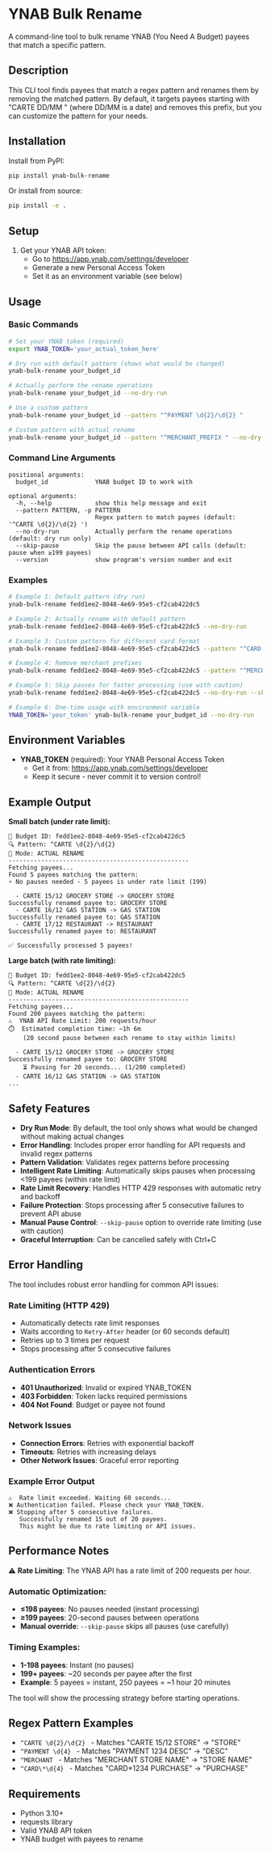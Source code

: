 # YNAB Bulk Rename

A command-line tool to bulk rename YNAB (You Need A Budget) payees that match a specific pattern.

## Description

This CLI tool finds payees that match a regex pattern and renames them by removing the matched pattern. By default, it targets payees starting with "CARTE DD/MM " (where DD/MM is a date) and removes this prefix, but you can customize the pattern for your needs.

## Installation

Install from PyPI:
```bash
pip install ynab-bulk-rename
```

Or install from source:
```bash
pip install -e .
```

## Setup

1. Get your YNAB API token:
   - Go to https://app.ynab.com/settings/developer
   - Generate a new Personal Access Token
   - Set it as an environment variable (see below)

## Usage

### Basic Commands

```bash
# Set your YNAB token (required)
export YNAB_TOKEN='your_actual_token_here'

# Dry run with default pattern (shows what would be changed)
ynab-bulk-rename your_budget_id

# Actually perform the rename operations
ynab-bulk-rename your_budget_id --no-dry-run

# Use a custom pattern
ynab-bulk-rename your_budget_id --pattern "^PAYMENT \d{2}/\d{2} "

# Custom pattern with actual rename
ynab-bulk-rename your_budget_id --pattern "^MERCHANT_PREFIX " --no-dry-run
```

### Command Line Arguments

```
positional arguments:
  budget_id             YNAB budget ID to work with

optional arguments:
  -h, --help            show this help message and exit
  --pattern PATTERN, -p PATTERN
                        Regex pattern to match payees (default: '^CARTE \d{2}/\d{2} ')
  --no-dry-run          Actually perform the rename operations (default: dry run only)
  --skip-pause          Skip the pause between API calls (default: pause when ≥199 payees)
  --version             show program's version number and exit
```

### Examples

```bash
# Example 1: Default pattern (dry run)
ynab-bulk-rename fedd1ee2-8048-4e69-95e5-cf2cab422dc5

# Example 2: Actually rename with default pattern
ynab-bulk-rename fedd1ee2-8048-4e69-95e5-cf2cab422dc5 --no-dry-run

# Example 3: Custom pattern for different card format
ynab-bulk-rename fedd1ee2-8048-4e69-95e5-cf2cab422dc5 --pattern "^CARD \d{4} "

# Example 4: Remove merchant prefixes
ynab-bulk-rename fedd1ee2-8048-4e69-95e5-cf2cab422dc5 --pattern "^MERCHANT " --no-dry-run

# Example 5: Skip pauses for faster processing (use with caution)
ynab-bulk-rename fedd1ee2-8048-4e69-95e5-cf2cab422dc5 --no-dry-run --skip-pause

# Example 6: One-time usage with environment variable
YNAB_TOKEN='your_token' ynab-bulk-rename your_budget_id --no-dry-run
```

## Environment Variables

- **YNAB_TOKEN** (required): Your YNAB Personal Access Token
  - Get it from: https://app.ynab.com/settings/developer
  - Keep it secure - never commit it to version control!

## Example Output

**Small batch (under rate limit):**
```
🎯 Budget ID: fedd1ee2-8048-4e69-95e5-cf2cab422dc5
🔍 Pattern: ^CARTE \d{2}/\d{2} 
🏃 Mode: ACTUAL RENAME
--------------------------------------------------
Fetching payees...
Found 5 payees matching the pattern:
⚡ No pauses needed - 5 payees is under rate limit (199)

  - CARTE 15/12 GROCERY STORE -> GROCERY STORE
Successfully renamed payee to: GROCERY STORE
  - CARTE 16/12 GAS STATION -> GAS STATION
Successfully renamed payee to: GAS STATION
  - CARTE 17/12 RESTAURANT -> RESTAURANT
Successfully renamed payee to: RESTAURANT

✅ Successfully processed 5 payees!
```

**Large batch (with rate limiting):**
```
🎯 Budget ID: fedd1ee2-8048-4e69-95e5-cf2cab422dc5
🔍 Pattern: ^CARTE \d{2}/\d{2} 
🏃 Mode: ACTUAL RENAME
--------------------------------------------------
Fetching payees...
Found 200 payees matching the pattern:
⚠️  YNAB API Rate Limit: 200 requests/hour
⏱️  Estimated completion time: ~1h 6m
    (20 second pause between each rename to stay within limits)

  - CARTE 15/12 GROCERY STORE -> GROCERY STORE
Successfully renamed payee to: GROCERY STORE
    ⏳ Pausing for 20 seconds... (1/200 completed)
  - CARTE 16/12 GAS STATION -> GAS STATION
...
```

## Safety Features

- **Dry Run Mode**: By default, the tool only shows what would be changed without making actual changes
- **Error Handling**: Includes proper error handling for API requests and invalid regex patterns
- **Pattern Validation**: Validates regex patterns before processing
- **Intelligent Rate Limiting**: Automatically skips pauses when processing <199 payees (within rate limit)
- **Rate Limit Recovery**: Handles HTTP 429 responses with automatic retry and backoff
- **Failure Protection**: Stops processing after 5 consecutive failures to prevent API abuse
- **Manual Pause Control**: `--skip-pause` option to override rate limiting (use with caution)
- **Graceful Interruption**: Can be cancelled safely with Ctrl+C

## Error Handling

The tool includes robust error handling for common API issues:

### Rate Limiting (HTTP 429)
- Automatically detects rate limit responses
- Waits according to `Retry-After` header (or 60 seconds default)
- Retries up to 3 times per request
- Stops processing after 5 consecutive failures

### Authentication Errors
- **401 Unauthorized**: Invalid or expired YNAB_TOKEN
- **403 Forbidden**: Token lacks required permissions
- **404 Not Found**: Budget or payee not found

### Network Issues
- **Connection Errors**: Retries with exponential backoff
- **Timeouts**: Retries with increasing delays
- **Other Network Issues**: Graceful error reporting

### Example Error Output
```
⚠️  Rate limit exceeded. Waiting 60 seconds...
❌ Authentication failed. Please check your YNAB_TOKEN.
❌ Stopping after 5 consecutive failures.
   Successfully renamed 15 out of 20 payees.
   This might be due to rate limiting or API issues.
```

## Performance Notes

⚠️ **Rate Limiting**: The YNAB API has a rate limit of 200 requests per hour.

### Automatic Optimization:
- **≤198 payees**: No pauses needed (instant processing)
- **≥199 payees**: 20-second pauses between operations
- **Manual override**: `--skip-pause` skips all pauses (use carefully)

### Timing Examples:
- **1-198 payees**: Instant (no pauses)
- **199+ payees**: ~20 seconds per payee after the first
- **Example**: 5 payees = instant, 250 payees = ~1 hour 20 minutes

The tool will show the processing strategy before starting operations.

## Regex Pattern Examples

- `^CARTE \d{2}/\d{2} ` - Matches "CARTE 15/12 STORE" → "STORE"
- `^PAYMENT \d{4} ` - Matches "PAYMENT 1234 DESC" → "DESC"
- `^MERCHANT ` - Matches "MERCHANT STORE NAME" → "STORE NAME"
- `^CARD\*\d{4} ` - Matches "CARD*1234 PURCHASE" → "PURCHASE"

## Requirements

- Python 3.10+
- requests library
- Valid YNAB API token
- YNAB budget with payees to rename
